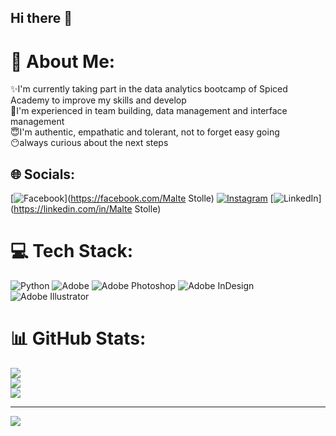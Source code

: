 ## Hi there 👋

# 💫 About Me:
:sparkles:I'm currently taking part in the data analytics bootcamp of Spiced Academy to improve my skills and develop<br>:metal:I'm experienced in team building, data management and interface management<br>:innocent:I'm authentic, empathatic and tolerant, not to forget easy going<br>:no_mouth:always curious about the next steps 


## 🌐 Socials:
[![Facebook](https://img.shields.io/badge/Facebook-%231877F2.svg?logo=Facebook&logoColor=white)](https://facebook.com/Malte Stolle) [![Instagram](https://img.shields.io/badge/Instagram-%23E4405F.svg?logo=Instagram&logoColor=white)](https://instagram.com/yadefux) [![LinkedIn](https://img.shields.io/badge/LinkedIn-%230077B5.svg?logo=linkedin&logoColor=white)](https://linkedin.com/in/Malte Stolle) 

# 💻 Tech Stack:
![Python](https://img.shields.io/badge/python-3670A0?style=for-the-badge&logo=python&logoColor=ffdd54) ![Adobe](https://img.shields.io/badge/adobe-%23FF0000.svg?style=for-the-badge&logo=adobe&logoColor=white) ![Adobe Photoshop](https://img.shields.io/badge/adobe%20photoshop-%2331A8FF.svg?style=for-the-badge&logo=adobe%20photoshop&logoColor=white) ![Adobe InDesign](https://img.shields.io/badge/Adobe%20InDesign-49021F?style=for-the-badge&logo=adobeindesign&logoColor=FF3366) ![Adobe Illustrator](https://img.shields.io/badge/adobe%20illustrator-%23FF9A00.svg?style=for-the-badge&logo=adobe%20illustrator&logoColor=white)
# 📊 GitHub Stats:
![](https://github-readme-stats.vercel.app/api?username=MLTST&theme=gotham&hide_border=true&include_all_commits=false&count_private=false)<br/>
![](https://github-readme-streak-stats.herokuapp.com/?user=MLTST&theme=gotham&hide_border=true)<br/>
![](https://github-readme-stats.vercel.app/api/top-langs/?username=MLTST&theme=gotham&hide_border=true&include_all_commits=false&count_private=false&layout=compact)

---
[![](https://visitcount.itsvg.in/api?id=MLTST&icon=0&color=0)](https://visitcount.itsvg.in)

<!-- Proudly created with GPRM ( https://gprm.itsvg.in ) -->
